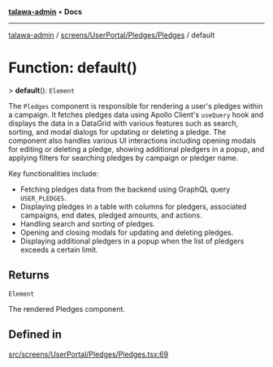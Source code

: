 [**talawa-admin**](../../../../../README.md) • **Docs**

***

[talawa-admin](../../../../../modules.md) / [screens/UserPortal/Pledges/Pledges](../README.md) / default

# Function: default()

\> **default**(): `Element`

The `Pledges` component is responsible for rendering a user's pledges within a campaign.
It fetches pledges data using Apollo Client's `useQuery` hook and displays the data
in a DataGrid with various features such as search, sorting, and modal dialogs for updating
or deleting a pledge. The component also handles various UI interactions including opening
modals for editing or deleting a pledge, showing additional pledgers in a popup, and
applying filters for searching pledges by campaign or pledger name.

Key functionalities include:
- Fetching pledges data from the backend using GraphQL query `USER_PLEDGES`.
- Displaying pledges in a table with columns for pledgers, associated campaigns,
  end dates, pledged amounts, and actions.
- Handling search and sorting of pledges.
- Opening and closing modals for updating and deleting pledges.
- Displaying additional pledgers in a popup when the list of pledgers exceeds a certain limit.

## Returns

`Element`

The rendered Pledges component.

## Defined in

[src/screens/UserPortal/Pledges/Pledges.tsx:69](https://github.com/PalisadoesFoundation/talawa-admin/blob/c49a58cefb47697eb25ed53aa1ef6d685c772d3e/src/screens/UserPortal/Pledges/Pledges.tsx#L69)
